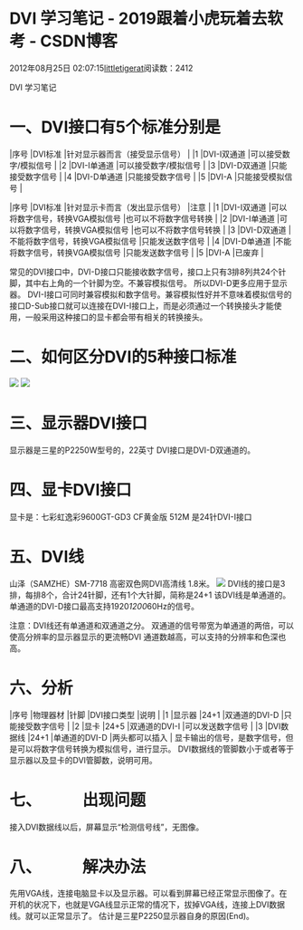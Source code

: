 
# DVI 学习笔记 - 2019跟着小虎玩着去软考 - CSDN博客

2012年08月25日 02:07:15[littletigerat](https://me.csdn.net/littletigerat)阅读数：2412



DVI 学习笔记
# 一、DVI接口有5个标准分别是
|序号
|DVI标准
|针对显示器而言（接受显示信号）
|
|1
|DVI-I双通道
|可以接受数字/模拟信号
|
|2
|DVI-I单通道
|可以接受数字/模拟信号
|
|3
|DVI-D双通道
|只能接受数字信号
|
|4
|DVI-D单通道
|只能接受数字信号
|
|5
|DVI-A
|只能接受模拟信号
|

|序号
|DVI标准
|针对显示卡而言（发出显示信号）
|注意
|
|1
|DVI-I双通道
|可以将数字信号，转换VGA模拟信号
|也可以不将数字信号转换
|
|2
|DVI-I单通道
|可以将数字信号，转换VGA模拟信号
|也可以不将数字信号转换
|
|3
|DVI-D双通道
|不能将数字信号，转换VGA模拟信号
|只能发送数字信号
|
|4
|DVI-D单通道
|不能将数字信号，转换VGA模拟信号
|只能发送数字信号
|
|5
|DVI-A
|已废弃
|

常见的DVI接口中，DVI-D接口只能接收数字信号，接口上只有3排8列共24个针脚，其中右上角的一个针脚为空。不兼容模拟信号。
所以DVI-D更多应用于显示器。
DVI-I接口可同时兼容模拟和数字信号。兼容模拟性好并不意味着模拟信号的接口D-Sub接口就可以连接在DVI-I接口上，而是必须通过一个转换接头才能使用，一般采用这种接口的显卡都会带有相关的转换接头。

# 二、如何区分DVI的5种接口标准
![](https://img-my.csdn.net/uploads/201208/25/1345832336_4724.JPG)
![](https://img-my.csdn.net/uploads/201208/25/1345832325_6633.JPG)

# 三、显示器DVI接口
显示器是三星的P2250W型号的，22英寸
DVI接口是DVI-D双通道的。
# 四、显卡DVI接口
显卡是：七彩虹逸彩9600GT-GD3 CF黄金版 512M
是24针DVI-I接口
# 五、DVI线
山泽（SAMZHE）SM-7718 高密双色网DVI高清线 1.8米。
![](https://img-my.csdn.net/uploads/201208/25/1345832375_3653.JPG)
DVI线的接口是3排，每排8个，合计24针脚，还有1个大针脚，简称是24+1
该DVI线是单通道的。
单通道的DVI-D接口最高支持1920*1200*60Hz的信号。

注意：DVI线还有单通道和双通道之分。
双通道的信号带宽为单通道的两倍，可以使高分辨率的显示器显示的更流畅DVI 通道数越高，可以支持的分辨率和色深也高。

# 六、分析
|序号
|物理器材
|针脚
|DVI接口类型
|说明
|
|1
|显示器
|24+1
|双通道的DVI-D
|只能接受数字信号
|
|2
|显卡
|24+5
|双通道的DVI-I
|可以发送数字信号
|
|3
|DVI数据线
|24+1
|单通道的DVI-D
|两头都可以插入
|
显卡输出的信号，是数字信号，但是可以将数字信号转换为模拟信号，进行显示。
DVI数据线的管脚数小于或者等于显示器以及显卡的DVI管脚数，说明可用。

# 七、           出现问题
接入DVI数据线以后，屏幕显示“检测信号线”，无图像。
# 八、           解决办法
先用VGA线，连接电脑显卡以及显示器。可以看到屏幕已经正常显示图像了。在开机的状况下，也就是VGA线显示正常的情况下，拔掉VGA线，连接上DVI数据线。就可以正常显示了。
估计是三星P2250显示器自身的原因(End)。


